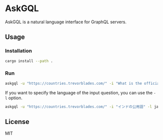 # AskGQL

AskGQL is a natural language interface for GraphQL servers.

## Usage

### Installation

```bash
cargo install --path .
```

### Run

```bash
askgql -u "https://countries.trevorblades.com/" -i "What is the official language of India?" -a $OPENAI_API_KEY
```

If you want to specify the language of the input question, you can use the `-l` option.

```bash
askgql -u "https://countries.trevorblades.com/" -i "インドの公用語" -l ja -a $OPENAI_API_KEY
```

## License

MIT
